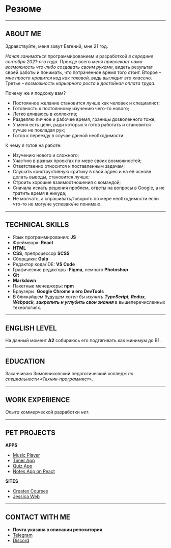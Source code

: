 # Резюме

---

## ABOUT ME

Здравствуйте, меня зовут Евгений, мне 21 год.

_Начал заниматься_ программированием и разработкой _в середине сентября 2021-ого года_. Прежде всего _меня привлекает сама возможность что-либо создавать своим руками_, видеть результат своей работы и понимать, что потраченное время того стоит. Второе – _мне просто нравится код как таковой, ведь выглядит это классно_. Третье – _возможность карьерного роста и достойная оплата труда_.

Почему же я подхожу вам?

- Постоянное желание становится лучше как человек и специалист;
- Готовность к постоянному изучению чего-то нового;
- Легко вливаюсь в коллектив;
- Разделяю личное и рабочее время, границы дозволенного тоже;
- У меня есть цели, ради которых я готов работать и становится лучше не покладая рук;
- Готов к переезду в случае данной необходимости.

К чему я готов на работе:

- Изучению нового и сложного;
- Участию в разных проектах по мере своих возможностей;
- Ответственно относится к поставленным задачам;
- Слушать конструктивную критику в свой адрес и на её основе делать выводы, становится лучше;
- Строить хорошие взаимоотношения с командой;
- Сначала искать решения проблем, ответы на вопросы в Google, а не тратить время в никуда;
- Не молчать, а спрашивать/говорить по мере необходимости если что-то не могу/не успеваю/не понимаю.

---

## TECHNICAL SKILLS

- Язык программирования: **JS**
- Фреймворк: **React**
- **HTML**
- **CSS**, препроцессор **SCSS**
- Сборщики: **Gulp**
- Редактор кода/IDE: **VS Code**
- Графические редакторы: **Figma**, немного **Photoshop**
- **Git**
- **Markdown**
- Пакетные менеджеры: **npm**
- Браузеры: **Google Chrome и его DevTools**
- В ближайшем будущем _хотел бы изучить **TypeScript**, **Redux**, **Webpack**, **закрепить и углубить свои знания**_ в вышеперечисленных технологиях.

---

## ENGLISH LEVEL

На данный момент **A2** собираюсь его подтягивать как минимум до B1.

---

## EDUCATION

Заканчиваю Зимовниковский педагогический колледж _по специальности «Техник-программист»_.

---

## WORK EXPERIENCE

_Опыта_ коммерческой разработки _нет_.

---

## PET PROJECTS

**APPS**

- [Music Player](https://evsem.github.io/MusicApp/musicApp.html)
- [Timer App](https://evsem.github.io/TimerApp/index.html)
- [Quiz App](https://evsem.github.io/QuizApp/quiz.html)
- [Notes App on React](https://github.com/evsem/NotesApp/tree/parall)

**SITES**

- [Createx Courses](https://evsem.github.io/CreatexCourses2/pages/homepage.html)
- [Jessica Web](https://evsem.github.io/JessicaWeb/jessica.html)

---

## CONTACT WITH ME

- **Почта указана в описании репозитория**
- [Telegram](https://t.me/soua13)
- [Discord](https://discordapp.com/users/#cosin3005/)
